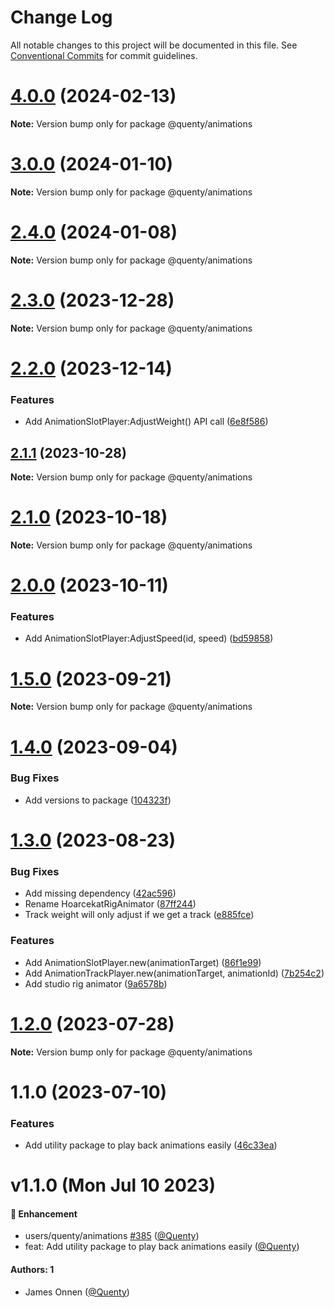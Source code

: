 # Change Log

All notable changes to this project will be documented in this file.
See [Conventional Commits](https://conventionalcommits.org) for commit guidelines.

# [4.0.0](https://github.com/Quenty/NevermoreEngine/compare/@quenty/animations@3.0.0...@quenty/animations@4.0.0) (2024-02-13)

**Note:** Version bump only for package @quenty/animations





# [3.0.0](https://github.com/Quenty/NevermoreEngine/compare/@quenty/animations@2.4.0...@quenty/animations@3.0.0) (2024-01-10)

**Note:** Version bump only for package @quenty/animations





# [2.4.0](https://github.com/Quenty/NevermoreEngine/compare/@quenty/animations@2.3.0...@quenty/animations@2.4.0) (2024-01-08)

**Note:** Version bump only for package @quenty/animations





# [2.3.0](https://github.com/Quenty/NevermoreEngine/compare/@quenty/animations@2.2.0...@quenty/animations@2.3.0) (2023-12-28)

**Note:** Version bump only for package @quenty/animations





# [2.2.0](https://github.com/Quenty/NevermoreEngine/compare/@quenty/animations@2.1.1...@quenty/animations@2.2.0) (2023-12-14)


### Features

* Add AnimationSlotPlayer:AdjustWeight() API call ([6e8f586](https://github.com/Quenty/NevermoreEngine/commit/6e8f586afb65303920a78b762d9bc519b30c0ffd))





## [2.1.1](https://github.com/Quenty/NevermoreEngine/compare/@quenty/animations@2.1.0...@quenty/animations@2.1.1) (2023-10-28)

**Note:** Version bump only for package @quenty/animations





# [2.1.0](https://github.com/Quenty/NevermoreEngine/compare/@quenty/animations@2.0.0...@quenty/animations@2.1.0) (2023-10-18)

**Note:** Version bump only for package @quenty/animations





# [2.0.0](https://github.com/Quenty/NevermoreEngine/compare/@quenty/animations@1.5.0...@quenty/animations@2.0.0) (2023-10-11)


### Features

* Add AnimationSlotPlayer:AdjustSpeed(id, speed) ([bd59858](https://github.com/Quenty/NevermoreEngine/commit/bd598582df448591a71996b6198ac3ba40f03404))





# [1.5.0](https://github.com/Quenty/NevermoreEngine/compare/@quenty/animations@1.4.0...@quenty/animations@1.5.0) (2023-09-21)

**Note:** Version bump only for package @quenty/animations





# [1.4.0](https://github.com/Quenty/NevermoreEngine/compare/@quenty/animations@1.3.0...@quenty/animations@1.4.0) (2023-09-04)


### Bug Fixes

* Add versions to package ([104323f](https://github.com/Quenty/NevermoreEngine/commit/104323fb7f53b866282b2cdef9bf8a849cfb308c))





# [1.3.0](https://github.com/Quenty/NevermoreEngine/compare/@quenty/animations@1.2.0...@quenty/animations@1.3.0) (2023-08-23)


### Bug Fixes

* Add missing dependency ([42ac596](https://github.com/Quenty/NevermoreEngine/commit/42ac5964e2154311070278732bf61b2b6b6982ce))
* Rename HoarcekatRigAnimator ([87ff244](https://github.com/Quenty/NevermoreEngine/commit/87ff244c1ef964a496fd71c08e9a4f3fb195a2b7))
* Track weight will only adjust if we get a track ([e885fce](https://github.com/Quenty/NevermoreEngine/commit/e885fced59555520dce0ed0a21f95157ba45f14d))


### Features

* Add AnimationSlotPlayer.new(animationTarget) ([86f1e99](https://github.com/Quenty/NevermoreEngine/commit/86f1e9989d4c52b136078a9c4c34c205e2e88549))
* Add AnimationTrackPlayer.new(animationTarget, animationId) ([7b254c2](https://github.com/Quenty/NevermoreEngine/commit/7b254c2870b8ed930c33081df84944925702d10a))
* Add studio rig animator ([9a6578b](https://github.com/Quenty/NevermoreEngine/commit/9a6578bfd712728b179ce40096f1ee7c581c112f))





# [1.2.0](https://github.com/Quenty/NevermoreEngine/compare/@quenty/animations@1.1.0...@quenty/animations@1.2.0) (2023-07-28)

**Note:** Version bump only for package @quenty/animations





# 1.1.0 (2023-07-10)


### Features

* Add utility package to play back animations easily ([46c33ea](https://github.com/Quenty/NevermoreEngine/commit/46c33ea401987b14ba9c674280e56cd5d4cfe530))





# v1.1.0 (Mon Jul 10 2023)

#### 🚀 Enhancement

- users/quenty/animations [#385](https://github.com/Quenty/NevermoreEngine/pull/385) ([@Quenty](https://github.com/Quenty))
- feat: Add utility package to play back animations easily ([@Quenty](https://github.com/Quenty))

#### Authors: 1

- James Onnen ([@Quenty](https://github.com/Quenty))
